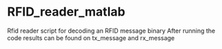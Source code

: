# RFID_reader_matlab
Rfid reader script for decoding an RFID message binary
After running the code results can be found on tx_message and rx_message
